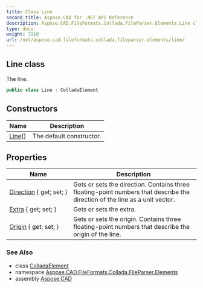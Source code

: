 ```yaml
---
title: Class Line
second_title: Aspose.CAD for .NET API Reference
description: Aspose.CAD.FileFormats.Collada.FileParser.Elements.Line class. The line
type: docs
weight: 7910
url: /net/aspose.cad.fileformats.collada.fileparser.elements/line/
---
```

## Line class

The line.

```csharp
public class Line : ColladaElement
```

## Constructors

| Name | Description |
| --- | --- |
| [Line](line/)() | The default constructor. |

## Properties

| Name | Description |
| --- | --- |
| [Direction](../../aspose.cad.fileformats.collada.fileparser.elements/line/direction/) { get; set; } | Gets or sets the direction. Contains three floating-point numbers that describe the direction of the line as a unit vector. |
| [Extra](../../aspose.cad.fileformats.collada.fileparser.elements/line/extra/) { get; set; } | Gets or sets the extra. |
| [Origin](../../aspose.cad.fileformats.collada.fileparser.elements/line/origin/) { get; set; } | Gets or sets the origin. Contains three floating-point numbers that describe the origin of the line. |

### See Also

* class [ColladaElement](../colladaelement/)
* namespace [Aspose.CAD.FileFormats.Collada.FileParser.Elements](../../aspose.cad.fileformats.collada.fileparser.elements/)
* assembly [Aspose.CAD](../../)



